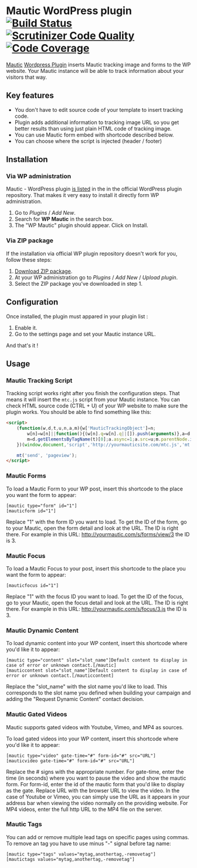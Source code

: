 Mautic WordPress plugin [![Build Status](https://travis-ci.org/mautic/mautic-wordpress.svg?branch=master)](https://travis-ci.org/mautic/mautic-wordpress) [![Scrutinizer Code Quality](https://scrutinizer-ci.com/g/mautic/mautic-wordpress/badges/quality-score.png?b=master)](https://scrutinizer-ci.com/g/mautic/mautic-wordpress/?branch=master)[![Code Coverage](https://scrutinizer-ci.com/g/mautic/mautic-wordpress/badges/coverage.png?b=master)](https://scrutinizer-ci.com/g/mautic/mautic-wordpress/?branch=master)
=======================

[Mautic](http://mautic.org) [Wordpress Plugin](https://wordpress.org/plugins/wp-mautic/) inserts Mautic tracking image and forms to the WP website. Your Mautic instance will be able to track information about your visitors that way.

## Key features
- You don't have to edit source code of your template to insert tracking code.
- Plugin adds additional information to tracking image URL so you get better results than using just plain HTML code of tracking image.
- You can use Mautic form embed with shortcode described below.
- You can choose where the script is injected (header / footer)

## Installation

### Via WP administration

Mautic - WordPress plugin [is listed](https://wordpress.org/plugins/wp-mautic/) in the in the official WordPress plugin repository. That makes it very easy to install it directly form WP administration.

1. Go to *Plugins* / *Add New*.
2. Search for **WP Mautic** in the search box.
3. The "WP Mautic" plugin should appear. Click on Install.

### Via ZIP package

If the installation via official WP plugin repository doesn't work for you, follow these steps:

1. [Download ZIP package](https://github.com/mautic/mautic-wordpress/archive/master.zip).
2. At your WP administration go to *Plugins* / *Add New* / *Upload plugin*.
3. Select the ZIP package you've downloaded in step 1.

## Configuration

Once installed, the plugin must appared in your plugin list :

1. Enable it.
2. Go to the settings page and set your Mautic instance URL.

And that's it !

## Usage

### Mautic Tracking Script

Tracking script works right after you finish the configuration steps. That means it will insert the `mtc.js` script from your Mautic instance. You can check HTML source code (CTRL + U) of your WP website to make sure the plugin works. You should be able to find something like this:

```html
<script>
    (function(w,d,t,u,n,a,m){w['MauticTrackingObject']=n;
        w[n]=w[n]||function(){(w[n].q=w[n].q||[]).push(arguments)},a=d.createElement(t),
        m=d.getElementsByTagName(t)[0];a.async=1;a.src=u;m.parentNode.insertBefore(a,m)
    })(window,document,'script','http://yourmauticsite.com/mtc.js','mt');

    mt('send', 'pageview');
</script>
```

### Mautic Forms

To load a Mautic Form to your WP post, insert this shortcode to the place you want the form to appear:

```
[mautic type="form" id="1"]
[mauticform id="1"]
```

Replace "1" with the form ID you want to load. To get the ID of the form, go to your Mautic, open the form detail and look at the URL. The ID is right there. For example in this URL: http://yourmautic.com/s/forms/view/3 the ID is 3.

### Mautic Focus

To load a Mautic Focus to your post, insert this shortcode to the place you want the form to appear:

```
[mauticfocus id="1"]
```

Replace "1" with the focus ID you want to load. To get the ID of the focus, go to your Mautic, open the focus detail and look at the URL. The ID is right there. For example in this URL: http://yourmautic.com/s/focus/3.js the ID is 3.

### Mautic Dynamic Content

To load dynamic content into your WP content, insert this shortcode where you'd like it to appear:

```
[mautic type="content" slot="slot_name"]Default content to display in case of error or unknown contact.[/mautic]
[mauticcontent slot="slot_name"]Default content to display in case of error or unknown contact.[/mauticcontent]
```

Replace the "slot_name" with the slot name you'd like to load. This corresponds to the slot name you defined when building your campaign and adding the "Request Dynamic Content" contact decision.

### Mautic Gated Videos

Mautic supports gated videos with Youtube, Vimeo, and MP4 as sources.

To load gated videos into your WP content, insert this shortcode where you'd like it to appear:

```
[mautic type="video" gate-time="#" form-id="#" src="URL"]
[mauticvideo gate-time="#" form-id="#" src="URL"]
```

Replace the # signs with the appropriate number. For gate-time, enter the time
(in seconds) where you want to pause the video and show the mautic form. For
form-id, enter the id of the mautic form that you'd like to display as the
gate. Replace URL with the browser URL to view the video. In the case of
Youtube or Vimeo, you can simply use the URL as it appears in your address
bar when viewing the video normally on the providing website. For MP4 videos,
enter the full http URL to the MP4 file on the server.

### Mautic Tags

You can add or remove multiple lead tags on specific pages using commas. To remove an tag you have to use minus "-" signal before tag name:

```
[mautic type="tags" values="mytag,anothertag,-removetag"]
[mautictags values="mytag,anothertag,-removetag"]
```
